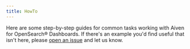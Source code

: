```yaml
---
title: HowTo
---
```


Here are some step-by-step guides for common tasks working with Aiven
for OpenSearch® Dashboards. If there\'s an example you\'d find useful
that isn\'t here, please [open an
issue](https://github.com/aiven/devportal) and let us know.
